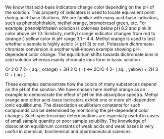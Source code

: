 We know that acid-base indicators change color depending on the pH of the solution. This property of indicators is used to locate equivalent point during acid-base titrations. We are familiar with many acid-base indicators, such as phenolphthalein, methyl orange, bromocresol green, etc. For example, phenolphthalein solution is colorless below pH 8.2 and pink in color above pH 10. Similarly, methyl orange indicator changes from red to (orange-) yellow color in pH range 3.1 – 4.4. Methyl orange is used to test whether a sample is highly acidic (< pH 3) or not. Potassium dichromate-chromate conversion is another well-known example showing pH-dependent color change. The equilibrium shifts towards dichromate ions in acid solution whereas mainly chromate ions form in basic solution.

Cr 2 O 7 2- ( aq. , orange) + 3H 2 O ( l ) ↔ 2CrO 4 2- ( aq. , yellow) + 2H 3 O + ( aq. )

These examples demonstrate how the colors of many substances depend on the pH of the solution. We have chosen here methyl orange as an example to demonstrate the effect of pH on the absorption spectra. Methyl orange and other acid-base indicators exhibit one or more pH-dependent ionic equilibriums. The dissociation equilibrium constants for such compounds can be determined by monitoring the pH-dependent color changes. Such spectroscopic determinations are especially useful in cases of small sample quantity or poor sample solubility. The knowledge of dissociation equilibrium constants of weak acids and weak bases is very useful in chemical, biochemical and pharmaceutical sciences.

